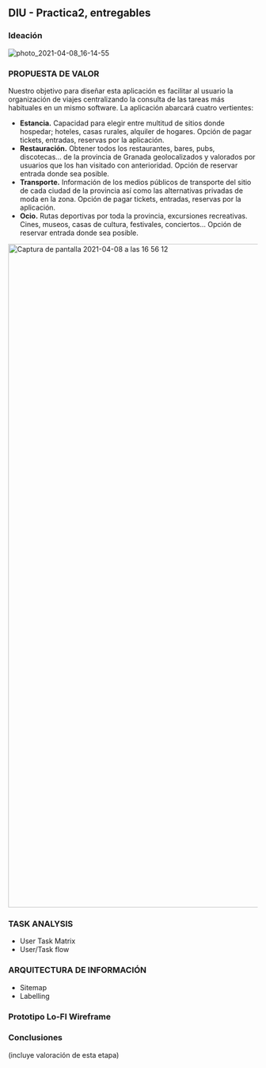 ## DIU - Practica2, entregables

### Ideación 
![photo_2021-04-08_16-14-55](https://user-images.githubusercontent.com/45092820/114042302-99013e80-9885-11eb-874e-3d0b827275e7.jpg)



### PROPUESTA DE VALOR
Nuestro objetivo para diseñar esta aplicación es facilitar al usuario la organización de viajes centralizando la consulta de las tareas más habituales en un mismo software. 
La aplicación abarcará cuatro vertientes: 
- **Estancia.** Capacidad para elegir entre multitud de sitios donde hospedar; hoteles, casas rurales, alquiler de hogares. Opción de pagar tickets, entradas, reservas por la aplicación.
- **Restauración.** Obtener todos los restaurantes, bares, pubs, discotecas... de la provincia de Granada geolocalizados y valorados por usuarios que los han visitado con anterioridad. Opción de reservar entrada donde sea posible.
- **Transporte.** Información de los medios públicos de transporte del sitio de cada ciudad de la provincia así como las alternativas privadas de moda en la zona. Opción de pagar tickets, entradas, reservas por la aplicación.
- **Ocio.** Rutas deportivas por toda la provincia, excursiones recreativas. Cines, museos, casas de cultura, festivales, conciertos... Opción de reservar entrada donde sea posible.

<img width="1337" alt="Captura de pantalla 2021-04-08 a las 16 56 12" src="https://user-images.githubusercontent.com/45092820/114048995-56dafb80-988b-11eb-9571-2e706ecc291e.png">


### TASK ANALYSIS

* User Task Matrix 
* User/Task flow


### ARQUITECTURA DE INFORMACIÓN

* Sitemap 
* Labelling 


### Prototipo Lo-FI Wireframe 


### Conclusiones  
(incluye valoración de esta etapa)
